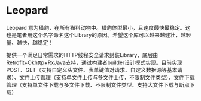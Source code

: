 # Leopard

Leopard 意为猎豹，在所有猫科动物中。猎豹体型最小，且速度最快最稳定。这也是笔者用这个名字命名这个Library的原因。希望这个库可以越来越健壮，越轻量、越快，越稳定！

提供一个满足日常需求的HTTP线程安全请求封装Library，底层由Retrofit+Okhttp+RxJava支持，通过构建者builder设计模式实现。目前实现POST、GET（支持自定义头文件、表单键值对请求、自定义数据源等基本请求）、文件上传管理（支持单文件上传与多文件上传，不限制文件类型）、文件下载管理（支持单文件下载与多文件下载、不限制文件类型、支持大文件下载与断点下载）
